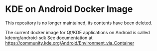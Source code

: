 # KDE on Android Docker Image

This repository is no longer maintained, its contents have been deleted.

The current docker image for Qt/KDE applications on Android is called kdeorg/android-sdk
See documentation at https://community.kde.org/Android/Environment_via_Container
